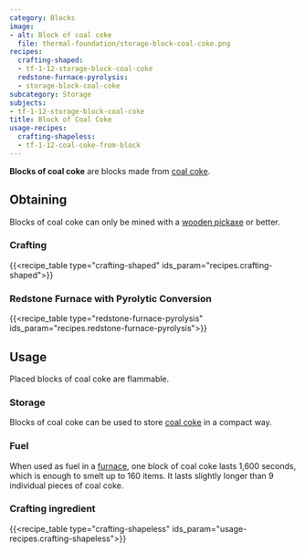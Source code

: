 ```yaml
---
category: Blocks
image:
- alt: Block of coal coke
  file: thermal-foundation/storage-block-coal-coke.png
recipes:
  crafting-shaped:
  - tf-1-12-storage-block-coal-coke
  redstone-furnace-pyrolysis:
  - storage-block-coal-coke
subcategory: Storage
subjects:
- tf-1-12-storage-block-coal-coke
title: Block of Coal Coke
usage-recipes:
  crafting-shapeless:
  - tf-1-12-coal-coke-from-block
---
```


**Blocks of coal coke** are blocks made from [coal coke](../coal-coke/).


Obtaining
---------

Blocks of coal coke can only be mined with a [wooden
pickaxe](https://minecraft.gamepedia.com/Pickaxe) or better.

### Crafting
{{<recipe_table type="crafting-shaped" ids_param="recipes.crafting-shaped">}}

### Redstone Furnace with Pyrolytic Conversion
{{<recipe_table type="redstone-furnace-pyrolysis" ids_param="recipes.redstone-furnace-pyrolysis">}}


Usage
-----

Placed blocks of coal coke are flammable.

### Storage
Blocks of coal coke can be used to store [coal coke](../coal-coke/) in a
compact way.

### Fuel
When used as fuel in a [furnace](https://minecraft.gamepedia.com/Furnace), one
block of coal coke lasts 1,600 seconds, which is enough to smelt up to 160
items. It lasts slightly longer than 9 individual pieces of coal coke.

### Crafting ingredient
{{<recipe_table type="crafting-shapeless" ids_param="usage-recipes.crafting-shapeless">}}
